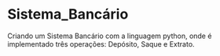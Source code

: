 # Sistema_Bancário

Criando um Sistema Bancário com a linguagem python, onde é implementado três operações: Depósito, Saque e Extrato.
